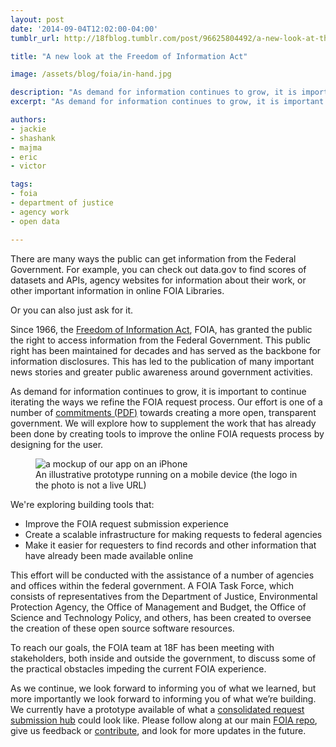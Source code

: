 ```yaml
---
layout: post
date: '2014-09-04T12:02:00-04:00'
tumblr_url: http://18fblog.tumblr.com/post/96625804492/a-new-look-at-the-freedom-of-information-act

title: "A new look at the Freedom of Information Act"

image: /assets/blog/foia/in-hand.jpg

description: "As demand for information continues to grow, it is important to continue iterating the ways we refine the FOIA request process. Our effort is one of a number of commitments towards creating a more open, transparent government. We will explore how to supplement the work that has already been done by creating tools to improve the online FOIA requests process by designing for the user."
excerpt: "As demand for information continues to grow, it is important to continue iterating the ways we refine the FOIA request process. Our effort is one of a number of commitments towards creating a more open, transparent government. We will explore how to supplement the work that has already been done by creating tools to improve the online FOIA requests process by designing for the user."

authors:
- jackie
- shashank
- majma
- eric
- victor

tags:
- foia
- department of justice
- agency work
- open data

---
```


There are many ways the public can get information from the Federal Government. For example, you can check out data.gov to find scores of datasets and APIs, agency websites for information about their work, or other important information in online FOIA Libraries.

Or you can also just ask for it.

Since 1966, the [Freedom of Information Act](http://www.foia.gov/about.html), FOIA, has granted the public the right to access information from the Federal Government. This public right has been maintained for decades and has served as the backbone for information disclosures. This has led to the publication of many important news stories and greater public awareness around government activities.

As demand for information continues to grow, it is important to continue iterating the ways we refine the FOIA request process. Our effort is one of a number of [commitments (PDF)](https://obamawhitehouse.archives.gov/sites/default/files/docs/us_national_action_plan_6p.pdf) towards creating a more open, transparent government. We will explore how to supplement the work that has already been done by creating tools to improve the online FOIA requests process by designing for the user.

<figure>
  <img src="{{ site.baseurl }}/assets/blog/foia/in-hand.jpg" alt="a mockup of our app on an iPhone">
  <figcaption>An illustrative prototype running on a mobile device (the logo in the photo is not a live URL)</figcaption>
</figure>

We're exploring building tools that:

-   Improve the FOIA request submission experience
-   Create a scalable infrastructure for making requests to federal agencies
-   Make it easier for requesters to find records and other information that have already been made available online

This effort will be conducted with the assistance of a number of agencies and offices within the federal government. A FOIA Task Force, which consists of representatives from the Department of Justice, Environmental Protection Agency, the Office of Management and Budget, the Office of Science and Technology Policy, and others, has been created to oversee the creation of these open source software resources.

To reach our goals, the FOIA team at 18F has been meeting with stakeholders, both inside and outside the government, to discuss some of the practical obstacles impeding the current FOIA experience.

As we continue, we look forward to informing you of what we learned, but more importantly we look forward to informing you of what we’re building. We currently have a prototype available of what a [consolidated request submission hub](https://github.com/18F/foia-design/pull/40) could look like. Please follow along at our main [FOIA repo](https://github.com/18F/foia-hub), give us feedback or [contribute](https://18f.gsa.gov/2014/08/12/the-contributors-guide-to-18f-code-for-the-common/), and look for more updates in the future.
